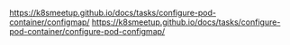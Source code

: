 https://k8smeetup.github.io/docs/tasks/configure-pod-container/configmap/
https://k8smeetup.github.io/docs/tasks/configure-pod-container/configure-pod-configmap/